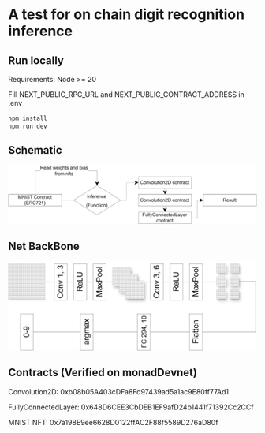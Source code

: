 # A test for on chain digit recognition inference

## Run locally
Requirements: Node >= 20

Fill NEXT_PUBLIC_RPC_URL and NEXT_PUBLIC_CONTRACT_ADDRESS in .env

```
npm install
npm run dev
```


## Schematic

![schematic](public/schematic.png)


## Net BackBone

![netBackBone](public/backbone.png)

## Contracts (Verified on monadDevnet)

Convolution2D: 0xb08b05A403cDFa8Fd97439ad5a1ac9E80ff77Ad1

FullyConnectedLayer: 0x648D6CEE3CbDEB1EF9afD24b1441f71392Cc2CCf

MNIST NFT: 0x7a198E9ee6628D0122ffAC2F88f5589D276aD80f